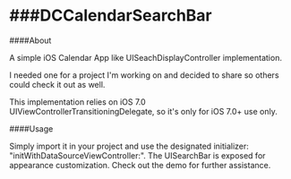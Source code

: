 ###DCCalendarSearchBar
===================

####About

A simple iOS Calendar App like UISeachDisplayController implementation.

I needed one for a project I'm working on and decided to share so others could check it out as well.

This implementation relies on iOS 7.0 UIViewControllerTransitioningDelegate, so it's only for iOS 7.0+ use only.

####Usage

Simply import it in your project and use the designated initializer: "initWithDataSourceViewController:". The UISearchBar is exposed for appearance customization. Check out the demo for further assistance.